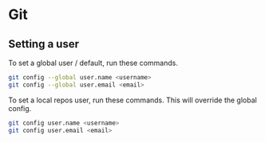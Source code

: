 # Git

## Setting a user

To set a global user / default, run these commands.

```bash
git config --global user.name <username>
git config --global user.email <email>
```

To set a local repos user, run these commands. This will override the global config.

```bash
git config user.name <username>
git config user.email <email>
```